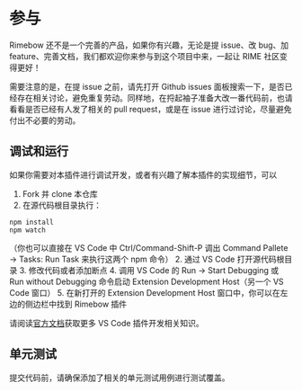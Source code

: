 # 参与
Rimebow 还不是一个完善的产品，如果你有兴趣，无论是提 issue、改 bug、加 feature、完善文档，我们都欢迎你来参与到这个项目中来，一起让 RIME 社区变得更好！

需要注意的是，在提 issue 之前，请先打开 Github issues 面板搜索一下，是否已经存在相关讨论，避免重复劳动。同样地，在捋起袖子准备大改一番代码前，也请看看是否已经有人发了相关的 pull request，或是在 issue 进行过讨论，尽量避免付出不必要的劳动。

## 调试和运行
如果你需要对本插件进行调试开发，或者有兴趣了解本插件的实现细节，可以
1. Fork 并 clone 本仓库
2. 在源代码根目录执行：
```shell
npm install
npm watch
```
（你也可以直接在 VS Code 中 Ctrl/Command-Shift-P 调出 Command Pallete -> Tasks: Run Task 来执行这两个 npm 命令）
2. 通过 VS Code 打开源代码根目录
3. 修改代码或者添加断点
4. 调用 VS Code 的 Run -> Start Debugging 或 Run without Debugging 命令启动 Extension Development Host（另一个 VS Code 窗口）
5. 在新打开的 Extension Development Host 窗口中，你可以在左边的侧边栏中找到 Rimebow 插件

请阅读[官方文档](https://code.visualstudio.com/api)获取更多 VS Code 插件开发相关知识。

## 单元测试
提交代码前，请确保添加了相关的单元测试用例进行测试覆盖。
